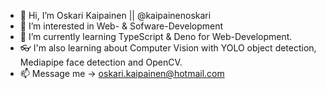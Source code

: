 - 👋 Hi, I’m Oskari Kaipainen || @kaipainenoskari
- 👀 I’m interested in Web- & Sofware-Development
- 🌱 I’m currently learning TypeScript & Deno for Web-Development.
- 👓 I'm also learning about Computer Vision with YOLO object detection, Mediapipe face detection and OpenCV.
- 📫 Message me -> oskari.kaipainen@hotmail.com

<!---
kaipainenoskari/kaipainenoskari is a ✨ special ✨ repository because its `README.md` (this file) appears on your GitHub profile.
You can click the Preview link to take a look at your changes.
--->
